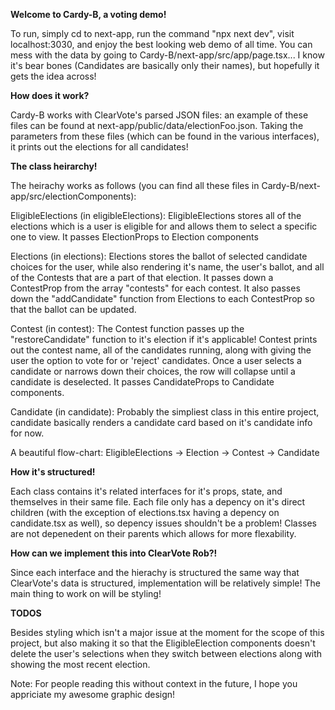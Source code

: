 **Welcome to Cardy-B, a voting demo!**

To run, simply cd to next-app, run the command "npx next dev", visit localhost:3030, and enjoy the best looking web demo of all time. You can mess with the data by going to Cardy-B/next-app/src/app/page.tsx... I know it's bear bones (Candidates are basically only their names), but hopefully it gets the idea across!

**How does it work?**

Cardy-B works with ClearVote's parsed JSON files: an example of these files can be found at next-app/public/data/electionFoo.json. Taking the parameters from these files (which can be found in the various interfaces), it prints out the elections for all candidates!

**The class heirarchy!**

The heirachy works as follows (you can find all these files in Cardy-B/next-app/src/electionComponents):

EligibleElections (in eligibleElections): EligibleElections stores all of the elections which is a user is eligible for and allows them to select a specific one to view. It passes ElectionProps to Election components

Elections (in elections): Elections stores the ballot of selected candidate choices for the user, while also rendering it's name, the user's ballot, and all of the Contests that are a part of that election. It passes down a ContestProp from the array "contests" for each contest. It also passes down the "addCandidate" function from Elections to each ContestProp so that the ballot can be updated.

Contest (in contest): The Contest function passes up the "restoreCandidate" function to it's election if it's applicable! Contest prints out the contest name, all of the candidates running, along with giving the user the option to vote for or 'reject' candidates. Once a user selects a candidate or narrows down their choices, the row will collapse until a candidate is deselected. It passes CandidateProps to Candidate components.

Candidate (in candidate): Probably the simpliest class in this entire project, candidate basically renders a candidate card based on it's candidate info for now.

A beautiful flow-chart:
EligibleElections -> Election -> Contest -> Candidate

**How it's structured!**

Each class contains it's related interfaces for it's props, state, and themselves in their same file. Each file only has a depency on it's direct children (with the exception of elections.tsx having a depency on candidate.tsx as well), so depency issues shouldn't be a problem! Classes are not depenedent on their parents which allows for more flexability.

**How can we implement this into ClearVote Rob?!**

Since each interface and the hierachy is structured the same way that ClearVote's data is structured, implementation will be relatively simple! The main thing to work on will be styling!

**TODOS**

Besides styling which isn't a major issue at the moment for the scope of this project, but also making it so that the EligibleElection components doesn't delete the user's selections when they switch between elections along with showing the most recent election.


Note: For people reading this without context in the future, I hope you appriciate my awesome graphic design!